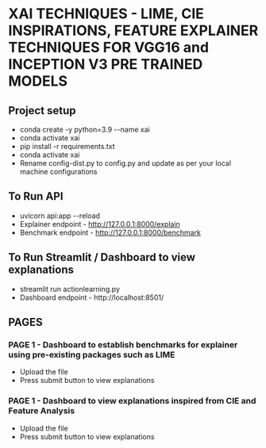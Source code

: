 # XAI TECHNIQUES - LIME, CIE INSPIRATIONS, FEATURE EXPLAINER TECHNIQUES FOR VGG16 and INCEPTION V3 PRE TRAINED MODELS

## Project setup
  - conda create -y python=3.9 --name xai
  - conda activate xai
  - pip install -r requirements.txt
  - conda activate xai
  - Rename config-dist.py to config.py and update as per your local machine configurations
  
## To Run API
  - uvicorn api:app --reload
  - Explainer endpoint - http://127.0.0.1:8000/explain
  - Benchmark endpoint - http://127.0.0.1:8000/benchmark
  
## To Run Streamlit / Dashboard to view explanations
  - streamlit run actionlearning.py
  - Dashboard endpoint - http://localhost:8501/

## PAGES
### PAGE 1 - Dashboard to establish benchmarks for explainer using pre-existing packages such as LIME
  - Upload the file
  - Press submit button to view explanations

### PAGE 1 - Dashboard to view explanations inspired from CIE and Feature Analysis
  - Upload the file
  - Press submit button to view explanations